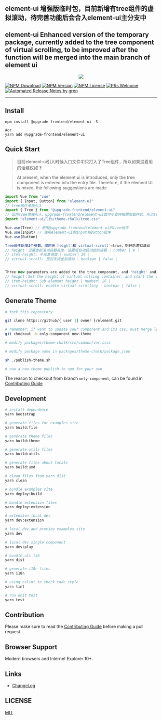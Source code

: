 ## element-ui 增强版临时包，目前新增有tree组件的虚拟滚动，待完善功能后会合入element-ui主分支中
## element-ui Enhanced version of the temporary package, currently added to the tree component of virtual scrolling, to be improved after the function will be merged into the main branch of element ui

<p align="center">
  <img src="https://cdn.rawgit.com/ElemeFE/element/dev/element_logo.svg">
</p>

[![NPM Download](https://badgen.net/npm/dm/@upgrade-frontend/element-ui)](https://www.npmjs.com/package/@upgrade-frontend/element-ui)
[![NPM Version](https://badgen.net/npm/v/@upgrade-frontend/element-ui)](https://www.npmjs.com/package/@upgrade-frontend/element-ui)
[![NPM License](https://badgen.net/npm/license/@upgrade-frontend/element-ui)](https://github.com/upgrade-frontend/element-ui/blob/master/LICENSE)
[![PRs Welcome](https://img.shields.io/badge/PRs-welcome-brightgreen.svg)](https://github.com/upgrade-frontend/element-ui/pulls)
[![Automated Release Notes by gren](https://img.shields.io/badge/%F0%9F%A4%96-release%20notes-00B2EE.svg)](https://github-tools.github.io/github-release-notes/)

---

## Install
```shell
npm install @upgrade-frontend/element-ui -S

#or
yarn add @upgrade-frontend/element-ui
```

## Quick Start
> 目前element-ui引入时候入口文件中只打入了Tree组件，所以如果混着用的话建议如下

> At present, when the element ui is introduced, only the tree component is entered into the entry file. Therefore, if the element UI is mixed, the following suggestions are made

```javascript
import Vue from "vue"
import { Input, Button} from "element-ui"
// tree组件单独引入
import { Tree } from "@upgrade-frontend/element-ui"
// 因为Tree单独引入，upgrade-frontend/element-ui暂时不支持按需加载样式，所以Tree样式也需要单独引入样式
import "element-ui/lib/theme-chalk/tree.css"

Vue.use(Tree) // 使用@upgrade-frontend/element-ui的tree组件
Vue.use(Input) // 使用element-ui的Input和Button组件
Vue.use(Button)

```
```javascript
Tree组件新增3个参数，同时传`height`和`virtual-scroll`=true，则开启虚拟滚动
// height：设置虚拟滚动容器高度，设置后自动启动虚拟容器 | number | 0 |
// item-height: 子元素高度 | number| 26 |
// virtual-scroll: 是否支持虚拟滚动 | boolean | false |


Three new parameters are added to the tree component, and 'height' and 'virtual scroll' = true are passed at the same time to enable virtual scrolling
// height：Set the height of virtual rolling container, and start the virtual container automatically after setting | number | 0 |
// item-height: Sub element height | number| 26 |
// virtual-scroll: enable virtual scrolling | boolean | false |
```
## Generate Theme
```sh
# fork this repository

git clone https://github/{ user || owner }/element.git

# remember: if want to update your component and its css, must merge latest only-component branch into your repository
git checkout -b only-component new-theme

# modify packages/theme-chalk/src/common/var.scss

# modify package name in packages/theme-chalk/package.json

sh ./publish-theme.sh

# now a new theme publish to npm for your own
```

The reason to checkout from branch `only-component`, can be found in [Contributing Guide](https://github.com/upgrade-frontend/element-ui/blob/master/.github/CONTRIBUTING.zh-CN.md)

## Development
```sh
# install dependence
yarn bootstrap

# generate files for examples site
yarn build:file

# generate theme files
yarn build:theme

# generate utils files
yarn build:utils

# generate files about locale
yarn build:umd

# clean files from yarn dist
yarn clean

# bundle examples site
yarn deploy:build

# bundle extension files
yarn deploy:extension

# extension local dev
yarn dev:extension

# local dev and preview examples site
yarn dev

# local dev single component
yarn dev:play

# bundle all lib
yarn dist

# generate i18n files
yarn i18n

# using eslint to check code style
yarn lint

# run unit test
yarn test
```

## Contribution
Please make sure to read the [Contributing Guide](https://github.com/upgrade-frontend/element-ui/blob/master/.github/CONTRIBUTING.zh-CN.md) before making a pull request.

## Browser Support
Modern browsers and Internet Explorer 10+.

## Links
- [ChangeLog](https://github.com/upgrade-frontend/element-ui/releases)

## LICENSE
[MIT](LICENSE)

